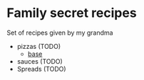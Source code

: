 # Family secret recipes 

Set of recipes given by my grandma 

- pizzas (TODO)
    - [base](pizzas/base.md)
- sauces (TODO)
- Spreads (TODO)

